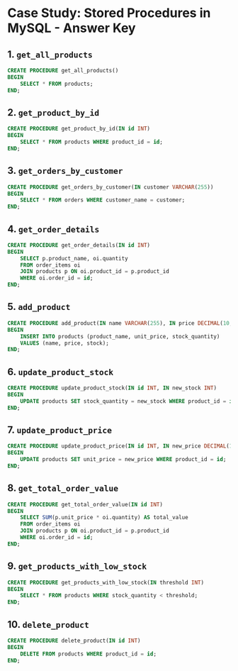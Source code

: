 # Case Study: Stored Procedures in MySQL - Answer Key

## 1. `get_all_products`
```sql
CREATE PROCEDURE get_all_products()
BEGIN
    SELECT * FROM products;
END;
```

## 2. `get_product_by_id`
```sql
CREATE PROCEDURE get_product_by_id(IN id INT)
BEGIN
    SELECT * FROM products WHERE product_id = id;
END;
```

## 3. `get_orders_by_customer`
```sql
CREATE PROCEDURE get_orders_by_customer(IN customer VARCHAR(255))
BEGIN
    SELECT * FROM orders WHERE customer_name = customer;
END;
```

## 4. `get_order_details`
```sql
CREATE PROCEDURE get_order_details(IN id INT)
BEGIN
    SELECT p.product_name, oi.quantity
    FROM order_items oi
    JOIN products p ON oi.product_id = p.product_id
    WHERE oi.order_id = id;
END;
```

## 5. `add_product`
```sql
CREATE PROCEDURE add_product(IN name VARCHAR(255), IN price DECIMAL(10, 2), IN stock INT)
BEGIN
    INSERT INTO products (product_name, unit_price, stock_quantity)
    VALUES (name, price, stock);
END;
```

## 6. `update_product_stock`
```sql
CREATE PROCEDURE update_product_stock(IN id INT, IN new_stock INT)
BEGIN
    UPDATE products SET stock_quantity = new_stock WHERE product_id = id;
END;
```

## 7. `update_product_price`
```sql
CREATE PROCEDURE update_product_price(IN id INT, IN new_price DECIMAL(10, 2))
BEGIN
    UPDATE products SET unit_price = new_price WHERE product_id = id;
END;
```

## 8. `get_total_order_value`
```sql
CREATE PROCEDURE get_total_order_value(IN id INT)
BEGIN
    SELECT SUM(p.unit_price * oi.quantity) AS total_value
    FROM order_items oi
    JOIN products p ON oi.product_id = p.product_id
    WHERE oi.order_id = id;
END;
```

## 9. `get_products_with_low_stock`
```sql
CREATE PROCEDURE get_products_with_low_stock(IN threshold INT)
BEGIN
    SELECT * FROM products WHERE stock_quantity < threshold;
END;
```

## 10. `delete_product`
```sql
CREATE PROCEDURE delete_product(IN id INT)
BEGIN
    DELETE FROM products WHERE product_id = id;
END;
```
